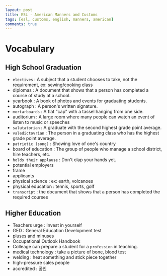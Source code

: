 ```yaml
---
layout: post
title: ESL - American Manners and Customs
tags: [esl, customs, english, manners, american]
comments: true
---
```


# Vocabulary

## High School Graduation
- `electives` : A subject that a student chooses to take, not the requirement, ex: sewing/cooking class
- diplomas : A document that shows that a person has completed a course of study at a school.
- yearbook : A book of photos and events for graduating students.
- autograph : A person's written signature.
- `mortarboards` : A flat "cap" with a tassel hanging from one side.
- auditorium : A large room where many people can watch an event of listen to music or speeches
- `salutatorian` : A graduate with the second highest grade point average.
- `valedictovrian` : The person in a graduating class who has the highest grade point average.
- `patriotic (song)` : Showing love of one's country
- board of education : The group of people who manage a school district, hire teachers, etc.
- `holds their applause` : Don't clap your hands yet.
- potential employers  
- frame 
- applicants 
- physical science : ex: earth, volcanoes
- physical education : tennis, sports, golf
- `transcript` : the document that shows that a person has completed the required courses

## Higher Education
- Teachers urge : Invest in yourself
- GED : General Education Development test
- pluses and minuses
- Occupational Outlook Handbook
- Colleage can prepare a student for a `profession` in teaching.
- medical technology : take a picture of bone, blood test
- welding : heat something and stick piece together
- high-pressure sales people
- accredited : 공인
